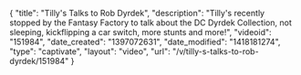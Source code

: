 {
    "title": "Tilly's Talks to Rob Dyrdek",
    "description": "Tilly's recently stopped by the Fantasy Factory to talk about the DC Dyrdek Collection, not sleeping, kickflipping a car switch, more stunts and more!",
    "videoid": "151984",
    "date_created": "1397072631",
    "date_modified": "1418181274",
    "type": "captivate",
    "layout": "video",
    "url": "\/v\/tilly-s-talks-to-rob-dyrdek\/151984"
}